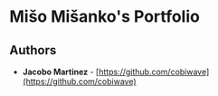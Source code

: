# Mišo Mišanko's Portfolio

## Authors

- **Jacobo Martinez** - [https://github.com/cobiwave](https://github.com/cobiwave)

